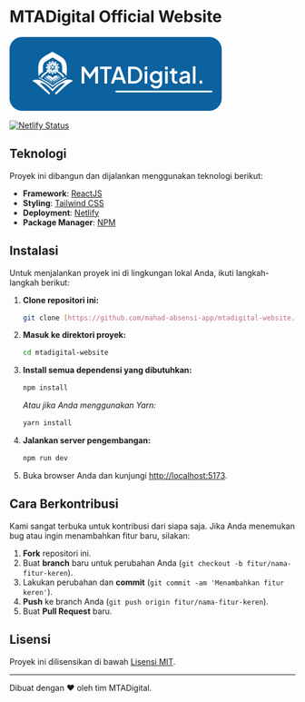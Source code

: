 # MTADigital Official Website

![MTADigital Logo](/public/MTADigitalLogoBluWhite.svg)

[![Netlify Status](https://api.netlify.com/api/v1/badges/6c7ac292-056c-4309-83b5-b55c970efa15/deploy-status)](https://app.netlify.com/projects/mtadigital/deploys)

## Teknologi

Proyek ini dibangun dan dijalankan menggunakan teknologi berikut:

* **Framework**: [ReactJS](https://react.dev/)
* **Styling**: [Tailwind CSS](https://tailwindcss.com/)
* **Deployment**: [Netlify](https://www.netlify.com/)
* **Package Manager**: [NPM](https://www.npmjs.com/)

## Instalasi

Untuk menjalankan proyek ini di lingkungan lokal Anda, ikuti langkah-langkah berikut:

1. **Clone repositori ini:**

    ```bash
    git clone [https://github.com/mahad-absensi-app/mtadigital-website.git](https://github.com/mahad-absensi-app/mtadigital-website.git)
    ```

2. **Masuk ke direktori proyek:**

    ```bash
    cd mtadigital-website
    ```

3. **Install semua dependensi yang dibutuhkan:**

    ```bash
    npm install
    ```

    *Atau jika Anda menggunakan Yarn:*

    ```bash
    yarn install
    ```

4. **Jalankan server pengembangan:**

    ```bash
    npm run dev
    ```

5. Buka browser Anda dan kunjungi [http://localhost:5173](http://localhost:5173).

## Cara Berkontribusi

Kami sangat terbuka untuk kontribusi dari siapa saja. Jika Anda menemukan bug atau ingin menambahkan fitur baru, silakan:

1. **Fork** repositori ini.
2. Buat **branch** baru untuk perubahan Anda (`git checkout -b fitur/nama-fitur-keren`).
3. Lakukan perubahan dan **commit** (`git commit -am 'Menambahkan fitur keren'`).
4. **Push** ke branch Anda (`git push origin fitur/nama-fitur-keren`).
5. Buat **Pull Request** baru.

## Lisensi

Proyek ini dilisensikan di bawah [Lisensi MIT](LICENSE).

---
Dibuat dengan ❤️ oleh tim MTADigital.
